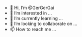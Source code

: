 - 👋 Hi, I’m @GerGerGai
- 👀 I’m interested in ...
- 🌱 I’m currently learning ...
- 💞️ I’m looking to collaborate on ...
- 📫 How to reach me ...

<!---
GerGerGai/GerGerGai is a ✨ special ✨ repository because its `README.md` (this file) appears on your GitHub profile.
You can click the Preview link to take a look at your changes.
--->
